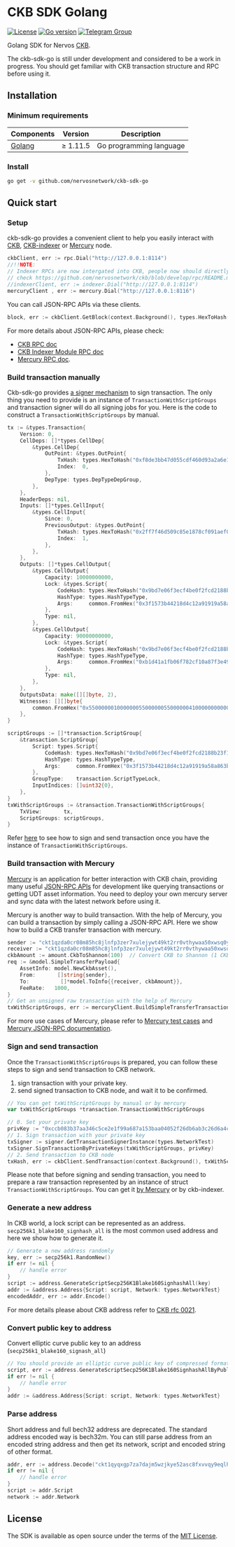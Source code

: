 # CKB SDK Golang

[![License](https://img.shields.io/badge/license-MIT-green)](https://github.com/nervosnetwork/ckb-sdk-go/blob/master/LICENSE)
[![Go version](https://img.shields.io/badge/go-1.11.5-blue.svg)](https://github.com/moovweb/gvm)
[![Telegram Group](https://cdn.rawgit.com/Patrolavia/telegram-badge/8fe3382b/chat.svg)](https://t.me/nervos_ckb_dev)

Golang SDK for Nervos [CKB](https://github.com/nervosnetwork/ckb).

The ckb-sdk-go is still under development and considered to be a work in progress. You should get familiar with CKB transaction
structure and RPC before using it.

## Installation

### Minimum requirements

| Components | Version | Description |
|----------|-------------|-------------|
| [Golang](https://golang.org) | &ge; 1.11.5 | Go programming language |

### Install

```bash
go get -v github.com/nervosnetwork/ckb-sdk-go
```

## Quick start

### Setup

ckb-sdk-go provides a convenient client to help you easily interact with [CKB](https://github.com/nervosnetwork/ckb), [CKB-indexer](https://github.com/nervosnetwork/ckb-indexer) or [Mercury](https://github.com/nervosnetwork/mercury) node.

```go
ckbClient, err := rpc.Dial("http://127.0.0.1:8114")
//!!NOTE: 
// Indexer RPCs are now intergated into CKB, people now should directly use CKB clients, not the legacy indexer client
// check https://github.com/nervosnetwork/ckb/blob/develop/rpc/README.md#module-indexer for equivalent RPCs
//indexerClient, err := indexer.Dial("http://127.0.0.1:8114")
mercuryClient , err := mercury.Dial("http://127.0.0.1:8116")
```

You can call JSON-RPC APIs via these clients.

```go
block, err := ckbClient.GetBlock(context.Background(), types.HexToHash("0x77fdd22f6ae8a717de9ae2b128834e9b2a1424378b5fc95606ba017aab5fed75"))
```

For more details about JSON-RPC APIs, please check:

- [CKB RPC doc](https://github.com/nervosnetwork/ckb/blob/develop/rpc/README.md)
- [CKB Indexer Module RPC doc](https://github.com/nervosnetwork/ckb/blob/develop/rpc/README.md#module-indexer)
- [Mercury RPC doc](https://github.com/nervosnetwork/mercury/blob/main/core/rpc/README.md).

### Build transaction manually

Ckb-sdk-go provides [a signer mechanism](#Sign-and-send-transaction) to sign transaction. The only thing you need to provide is an instance of `TransactionWithScriptGroups` and transaction signer will do all signing jobs for you. Here is the code to construct a `TransactionWithScriptGroups` by manual.

```go
tx := &types.Transaction{
	Version: 0,
	CellDeps: []*types.CellDep{
		&types.CellDep{
			OutPoint: &types.OutPoint{
				TxHash: types.HexToHash("0xf8de3bb47d055cdf460d93a2a6e1b05f7432f9777c8c474abf4eec1d4aee5d37"),
				Index:  0,
			},
			DepType: types.DepTypeDepGroup,
		},
	},
	HeaderDeps: nil,
	Inputs: []*types.CellInput{
		&types.CellInput{
			Since: 0,
			PreviousOutput: &types.OutPoint{
				TxHash: types.HexToHash("0x2ff7f46d509c85e1878cf091aef0ba0b89f34f9fea9e8bc868aed2d627490512"),
				Index:  1,
			},
		},
	},
	Outputs: []*types.CellOutput{
		&types.CellOutput{
			Capacity: 10000000000,
			Lock: &types.Script{
				CodeHash: types.HexToHash("0x9bd7e06f3ecf4be0f2fcd2188b23f1b9fcc88e5d4b65a8637b17723bbda3cce8"),
				HashType: types.HashTypeType,
				Args:     common.FromHex("0x3f1573b44218d4c12a91919a58a863be415a2bc3"),
			},
			Type: nil,
		},
		&types.CellOutput{
			Capacity: 90000000000,
			Lock: &types.Script{
				CodeHash: types.HexToHash("0x9bd7e06f3ecf4be0f2fcd2188b23f1b9fcc88e5d4b65a8637b17723bbda3cce8"),
				HashType: types.HashTypeType,
				Args:     common.FromHex("0xb1d41a1fb06f782cf10a87f3e49e80711af63fcf"),
			},
			Type: nil,
		},
	},
	OutputsData: make([][]byte, 2),
	Witnesses: [][]byte{
		common.FromHex("0x55000000100000005500000055000000410000000000000000000000000000000000000000000000000000000000000000000000000000000000000000000000000000000000000000000000000000000000000000"),
	},
}

scriptGroups := []*transaction.ScriptGroup{
	&transaction.ScriptGroup{
		Script: types.Script{
			CodeHash: types.HexToHash("0x9bd7e06f3ecf4be0f2fcd2188b23f1b9fcc88e5d4b65a8637b17723bbda3cce8"),
			HashType: types.HashTypeType,
			Args:     common.FromHex("0x3f1573b44218d4c12a91919a58a863be415a2bc3"),
		},
		GroupType:    transaction.ScriptTypeLock,
		InputIndices: []uint32{0},
	},
}
txWithScriptGroups := &transaction.TransactionWithScriptGroups{
	TxView:       tx,
	ScriptGroups: scriptGroups,
}
```

Refer [here](#Sign-and-send-transaction) to see how to sign and send transaction once you have the instance of `TransactionWithScriptGroups`.


### Build transaction with Mercury

[Mercury](https://github.com/nervosnetwork/mercury) is an application for better interaction with CKB chain, providing many useful [JSON-RPC APIs](https://github.com/nervosnetwork/mercury/blob/main/core/rpc/README.md) for development like querying transactions or getting UDT asset information. You need to deploy your own mercury server and sync data with the latest network before using it.

Mercury is another way to build transaction. With the help of Mercury, you can build a transaction by simply calling a JSON-RPC API. Here we show how to build a CKB transfer transaction with mercury.

```go
sender := "ckt1qzda0cr08m85hc8jlnfp3zer7xulejywt49kt2rr0vthywaa50xwsq0yvcdtsu5wcr2jldtl72fhkruf0w5vymsp6rk9r"
receiver := "ckt1qzda0cr08m85hc8jlnfp3zer7xulejywt49kt2rr0vthywaa50xwsqvglkprurm00l7hrs3rfqmmzyy3ll7djdsujdm6z"
ckbAmount := amount.CkbToShannon(100)  // Convert CKB to Shannon (1 CKB = 10^8 Shannon)
req := &model.SimpleTransferPayload{
	AssetInfo: model.NewCkbAsset(),
	From:       []string{sender},
	To:          []*model.ToInfo{{receiver, ckbAmount}},
	FeeRate:   1000,
}
// Get an unsigned raw transaction with the help of Mercury
txWithScriptGroups, err := mercuryClient.BuildSimpleTransferTransaction(req)
```

For more use cases of Mercury, please refer to [Mercury test cases](./mercury/client_test.go) and [Mercury JSON-RPC documentation](https://github.com/nervosnetwork/mercury/blob/dev-0.4/core/rpc/README.md).

### Sign and send transaction

Once the `TransactionWithScriptGroups` is prepared, you can follow these steps to sign and send transaction to CKB network.

1. sign transaction with your private key.
2. send signed transaction to CKB node, and wait it to be confirmed.

```go
// You can get txWithScriptGroups by manual or by mercury
var txWithScriptGroups *transaction.TransactionWithScriptGroups

// 0. Set your private key
privKey := "0xccb083b37aa346c5ce2e1f99a687a153baa04052f26db6ab3c26d6a4cc15c5f1"
// 1. Sign transaction with your private key
txSigner := signer.GetTransactionSignerInstance(types.NetworkTest)
txSigner.SignTransactionByPrivateKeys(txWithScriptGroups, privKey)
// 2. Send transaction to CKB node
txHash, err := ckbClient.SendTransaction(context.Background(), txWithScriptGroups.TxView)
```

Please note that before signing and sending transaction, you need to prepare a raw transaction represented by an instance of struct `TransactionWithScriptGroups`. You can get it [by Mercury](#Build-transaction-with-Mercury) or by ckb-indexer.

### Generate a new address
In CKB world, a lock script can be represented as an address. `secp256k1_blake160_signhash_all` is the most common used address and here we show how to generate it.

```go
// Generate a new address randomly
key, err := secp256k1.RandomNew()
if err != nil {
	// handle error
}
script := address.GenerateScriptSecp256K1Blake160SignhashAll(key)
addr := &address.Address{Script: script, Network: types.NetworkTest}
encodedAddr, err := addr.Encode()
```

For more details please about CKB address refer to [CKB rfc 0021](https://github.com/nervosnetwork/rfcs/blob/master/rfcs/0021-ckb-address-format/0021-ckb-address-format.md).

### Convert public key to address

Convert elliptic curve public key to an address (`secp256k1_blake160_signash_all`)

```go
// You should provide an elliptic curve public key of compressed format, with 33 bytes.
script, err := address.GenerateScriptSecp256K1Blake160SignhashAllByPublicKey("0x03a0a7a7597b019828a1dda6ed52ab25181073ec3a9825d28b9abbb932fe1ec83d")
if err != nil {
	// handle error
}
addr := &address.Address{Script: script, Network: types.NetworkTest}
```

### Parse address

Short address and full bech32 address are deprecated. The standard address encoded way is bech32m. You can still parse address
from an encoded string address and then get its network, script and encoded string of other format.

```go
addr, err := address.Decode("ckt1qyqxgp7za7dajm5wzjkye52asc8fxvvqy9eqlhp82g")
if err != nil {
	// handle error
}
script := addr.Script
network := addr.Network
```

## License

The SDK is available as open source under the terms of the [MIT License](https://opensource.org/licenses/MIT).
